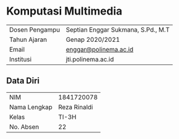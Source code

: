 # Komputasi Multimedia

|                |                                    |
| -------------- | ---------------------------------- |
| Dosen Pengampu | Septian Enggar Sukmana, S.Pd., M.T |
| Tahun Ajaran   | Genap 2020/2021                    |
| Email          | enggar@polinema.ac.id              |
| Institusi      | jti.polinema.ac.id                 |

## Data Diri

|              |              |
| ------------ | ------------ |
| NIM          | 1841720078   |
| Nama Lengkap | Reza Rinaldi |
| Kelas        | TI-3H        |
| No. Absen    | 22           |

